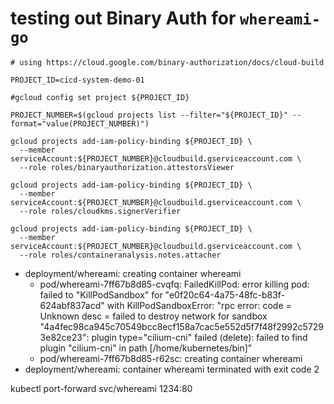 # testing out Binary Auth for `whereami-go`

```
# using https://cloud.google.com/binary-authorization/docs/cloud-build

PROJECT_ID=cicd-system-demo-01

#gcloud config set project ${PROJECT_ID}

PROJECT_NUMBER=$(gcloud projects list --filter="${PROJECT_ID}" --format="value(PROJECT_NUMBER)")

gcloud projects add-iam-policy-binding ${PROJECT_ID} \
  --member serviceAccount:${PROJECT_NUMBER}@cloudbuild.gserviceaccount.com \
  --role roles/binaryauthorization.attestorsViewer

gcloud projects add-iam-policy-binding ${PROJECT_ID} \
  --member serviceAccount:${PROJECT_NUMBER}@cloudbuild.gserviceaccount.com \
  --role roles/cloudkms.signerVerifier

gcloud projects add-iam-policy-binding ${PROJECT_ID} \
  --member serviceAccount:${PROJECT_NUMBER}@cloudbuild.gserviceaccount.com \
  --role roles/containeranalysis.notes.attacher
```

 - deployment/whereami: creating container whereami
    - pod/whereami-7ff67b8d85-cvqfq: FailedKillPod: error killing pod: failed to "KillPodSandbox" for "e0f20c64-4a75-48fc-b83f-624abf837acd" with KillPodSandboxError: "rpc error: code = Unknown desc = failed to destroy network for sandbox \"4a4fec98ca945c70549bcc8ecf158a7cac5e552d5f7f48f2992c57293e82ce23\": plugin type=\"cilium-cni\" failed (delete): failed to find plugin \"cilium-cni\" in path [/home/kubernetes/bin]"
    - pod/whereami-7ff67b8d85-r62sc: creating container whereami
 - deployment/whereami: container whereami terminated with exit code 2

kubectl port-forward svc/whereami 1234:80